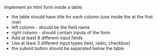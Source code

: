 Implement an html form inside a table:
- the table should have title for each column (use <th> inside the <tr> at the first row)
- left column - should be the field name
- right column - should contain inputs of the form
- Add at least 8 different input fields
- Use at least 3 different input types (text, radio, checkbox)
- the submit button should be separated below the table
